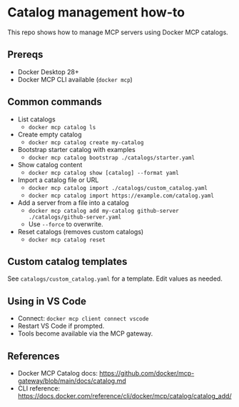 # Catalog management how-to

This repo shows how to manage MCP servers using Docker MCP catalogs.

## Prereqs
- Docker Desktop 28+
- Docker MCP CLI available (`docker mcp`)

## Common commands
- List catalogs
  - `docker mcp catalog ls`
- Create empty catalog
  - `docker mcp catalog create my-catalog`
- Bootstrap starter catalog with examples
  - `docker mcp catalog bootstrap ./catalogs/starter.yaml`
- Show catalog content
  - `docker mcp catalog show [catalog] --format yaml`
- Import a catalog file or URL
  - `docker mcp catalog import ./catalogs/custom_catalog.yaml`
  - `docker mcp catalog import https://example.com/catalog.yaml`
- Add a server from a file into a catalog
  - `docker mcp catalog add my-catalog github-server ./catalogs/github-server.yaml`
  - Use `--force` to overwrite.
- Reset catalogs (removes custom catalogs)
  - `docker mcp catalog reset`

## Custom catalog templates
See `catalogs/custom_catalog.yaml` for a template. Edit values as needed.

## Using in VS Code
- Connect: `docker mcp client connect vscode`
- Restart VS Code if prompted.
- Tools become available via the MCP gateway.

## References
- Docker MCP Catalog docs: https://github.com/docker/mcp-gateway/blob/main/docs/catalog.md
- CLI reference: https://docs.docker.com/reference/cli/docker/mcp/catalog/catalog_add/

